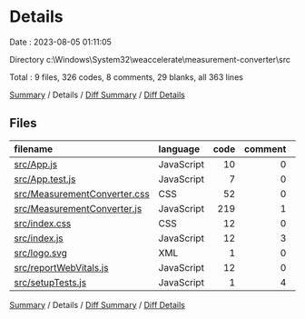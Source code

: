 # Details

Date : 2023-08-05 01:11:05

Directory c:\\Windows\\System32\\weaccelerate\\measurement-converter\\src

Total : 9 files,  326 codes, 8 comments, 29 blanks, all 363 lines

[Summary](results.md) / Details / [Diff Summary](diff.md) / [Diff Details](diff-details.md)

## Files
| filename | language | code | comment | blank | total |
| :--- | :--- | ---: | ---: | ---: | ---: |
| [src/App.js](/src/App.js) | JavaScript | 10 | 0 | 3 | 13 |
| [src/App.test.js](/src/App.test.js) | JavaScript | 7 | 0 | 2 | 9 |
| [src/MeasurementConverter.css](/src/MeasurementConverter.css) | CSS | 52 | 0 | 9 | 61 |
| [src/MeasurementConverter.js](/src/MeasurementConverter.js) | JavaScript | 219 | 1 | 7 | 227 |
| [src/index.css](/src/index.css) | CSS | 12 | 0 | 2 | 14 |
| [src/index.js](/src/index.js) | JavaScript | 12 | 3 | 3 | 18 |
| [src/logo.svg](/src/logo.svg) | XML | 1 | 0 | 0 | 1 |
| [src/reportWebVitals.js](/src/reportWebVitals.js) | JavaScript | 12 | 0 | 2 | 14 |
| [src/setupTests.js](/src/setupTests.js) | JavaScript | 1 | 4 | 1 | 6 |

[Summary](results.md) / Details / [Diff Summary](diff.md) / [Diff Details](diff-details.md)